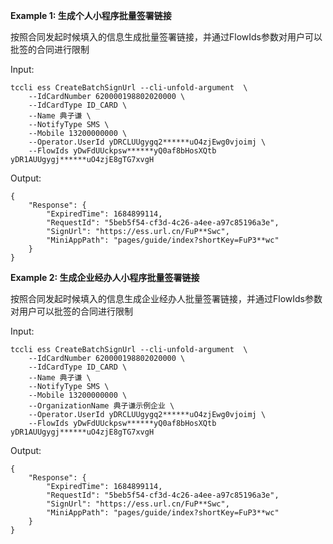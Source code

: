 **Example 1: 生成个人小程序批量签署链接**

按照合同发起时候填入的信息生成批量签署链接，并通过FlowIds参数对用户可以批签的合同进行限制

Input: 

```
tccli ess CreateBatchSignUrl --cli-unfold-argument  \
    --IdCardNumber 620000198802020000 \
    --IdCardType ID_CARD \
    --Name 典子谦 \
    --NotifyType SMS \
    --Mobile 13200000000 \
    --Operator.UserId yDRCLUUgygq2******uO4zjEwg0vjoimj \
    --FlowIds yDwFdUUckpsw******yQ0af8bHosXQtb yDR1AUUgygj******uO4zjE8gTG7xvgH
```

Output: 
```
{
    "Response": {
        "ExpiredTime": 1684899114,
        "RequestId": "5beb5f54-cf3d-4c26-a4ee-a97c85196a3e",
        "SignUrl": "https://ess.url.cn/FuP**Swc",
        "MiniAppPath": "pages/guide/index?shortKey=FuP3**wc"
    }
}
```

**Example 2: 生成企业经办人小程序批量签署链接**

按照合同发起时候填入的信息生成企业经办人批量签署链接，并通过FlowIds参数对用户可以批签的合同进行限制

Input: 

```
tccli ess CreateBatchSignUrl --cli-unfold-argument  \
    --IdCardNumber 620000198802020000 \
    --IdCardType ID_CARD \
    --Name 典子谦 \
    --NotifyType SMS \
    --Mobile 13200000000 \
    --OrganizationName 典子谦示例企业 \
    --Operator.UserId yDRCLUUgygq2******uO4zjEwg0vjoimj \
    --FlowIds yDwFdUUckpsw******yQ0af8bHosXQtb yDR1AUUgygj******uO4zjE8gTG7xvgH
```

Output: 
```
{
    "Response": {
        "ExpiredTime": 1684899114,
        "RequestId": "5beb5f54-cf3d-4c26-a4ee-a97c85196a3e",
        "SignUrl": "https://ess.url.cn/FuP**Swc",
        "MiniAppPath": "pages/guide/index?shortKey=FuP3**wc"
    }
}
```

